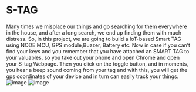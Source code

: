 # S-TAG
Many times we misplace our things and go searching for them everywhere in the house, and after a long search, we end up finding them with much distress. So, in this project, we are going to build a IoT-based Smart TAG using NODE MCU, GPS module,Buzzer, Battery etc. Now in case if you can’t find your keys and you remember that you have attached an SMART TAG to your valuables, so you take out your phone and open Chrome and open your S-tag Webpage. Then you click on the toggle button, and in moments, you hear a beep sound coming from your tag and with this, you will get the gps coordinates of your device and in turn can easily track your things.
![image](https://user-images.githubusercontent.com/68057468/152110209-c9375ac5-ed3a-4802-8d7b-a2261ed27faf.png)
![image](https://user-images.githubusercontent.com/68057468/152110227-ede35676-002e-4546-977f-a860a8ff1975.png)

